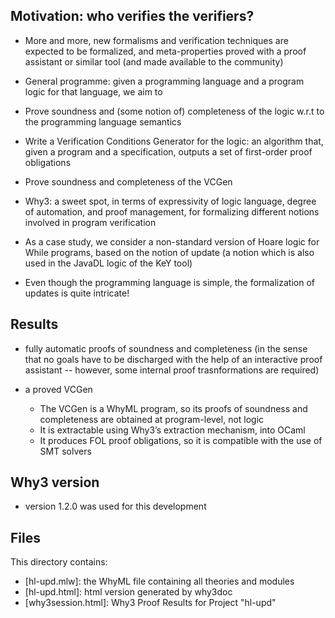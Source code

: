 

## Motivation: who verifies the verifiers? 
    
*  More and more, new formalisms and verification techniques are expected to be formalized, and meta-properties proved with a proof assistant or similar tool (and made available to the community)
    
*  General programme: given a programming language and a program logic for that language, we aim to 
  * Prove soundness and (some notion of) completeness of the logic w.r.t to the programming language semantics 
  * Write a Verification Conditions Generator for the logic: an algorithm that, given a program and a specification, outputs a set of first-order proof obligations
  * Prove soundness and completeness of the VCGen


*  Why3: a sweet spot, in terms of expressivity of logic language, degree of automation, and proof management, for formalizing  different notions involved in program verification 

*  As a case study, we consider a non-standard version of Hoare logic for While programs, based on the notion of update (a notion which is also used in the JavaDL logic of the KeY tool)

*  Even though the programming language is simple, the formalization of updates is quite intricate!



## Results 


* fully automatic proofs of soundness and completeness 
        (in the sense that no goals have to be discharged with the help
        of an interactive proof assistant -- however, some internal
        proof trasnformations are required) 
        
* a proved VCGen
  * The VCGen is a WhyML program, so its proofs of soundness and completeness are obtained at program-level, not logic
  * It is extractable using Why3’s extraction mechanism, into OCaml
  * It produces FOL proof obligations, so it is compatible with the use of SMT solvers



## Why3 version

* version 1.2.0 was used for this development


## Files

This directory contains: 

* [hl-upd.mlw]: the WhyML file containing all theories and modules
* [hl-upd.html]: html version generated by why3doc
* [why3session.html]: Why3 Proof Results for Project "hl-upd"



